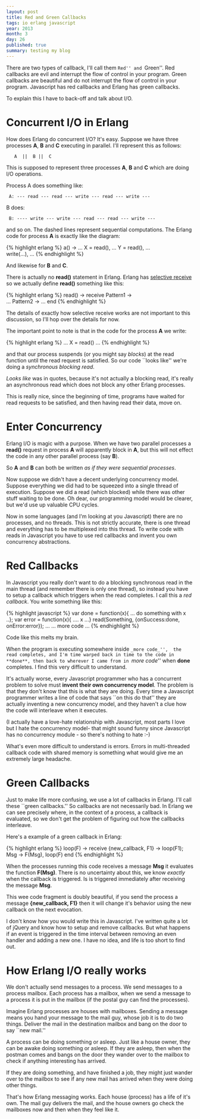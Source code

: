 ```yaml
---
layout: post
title: Red and Green Callbacks
tags: io erlang javascript
year: 2013
month: 3
day: 26
published: true
summary: testing my blog
---
```


There are two types of callback, I'll call them ``Red'' and
``Green''. Red callbacks are evil and interrupt the flow of control in
your program. Green callbacks are beautiful and do not interrupt the
flow of control in your program.  Javascript has red callbacks and
Erlang has green callbacks.

To explain this I have to back-off and talk about I/O.

Concurrent I/O in Erlang
========================

How does Erlang do concurrent I/O? It's easy.
Suppose we have three processes **A**, **B** and **C** executing in 
parallel. I'll represent this as follows:


       A  ||  B ||  C

This is supposed to represent three processes **A**, **B** and **C**
which are doing I/O operations.

Process A does something like:

     A: --- read --- read --- write --- read --- write ---

B does:

     B: ---- write --- write --- read --- read --- write ---

and so on. The dashed lines represent sequential computations. The
Erlang code for process **A** is exactly like the diagram:

{% highlight erlang %}
a() ->
    ...
    X = read(),
    ...
    Y = read(), 
    ...  
    write(...),
    ...
{% endhighlight %}

And likewise for **B** and **C**.

There is actually no **read()** statement in Erlang. Erlang has
<a href="http://www.erlang.org/course/concurrent_programming.html#select">selective receive</a> 
 so we actually define **read()** something like this:

{% highlight erlang %}
read() ->
    receive
        Pattern1 -> 	
           ...
        Pattern2 -> 
           ...
    end
{% endhighlight %}

The details of exactly how selective receive works are not important
to this discussion, so I'll hop over the details for now.

The important point to note is that in the code for the process
**A** we write:

{% highlight erlang %}
    ...
    X = read()
    ...
{% endhighlight %}

and that our process suspends (or you might say _blocks_) at the read
function until the read request is satisfied.  So our code ``looks
like'' we're doing a _synchronous blocking read_.

_Looks like_ was in quotes, because it's not actually a blocking read,
it's really an asynchronous read which does not block any other Erlang
processes.

This is really nice, since the beginning of time, programs have waited
for read requests to be satisfied, and then having read their data,
move on.

Enter Concurrency
=================

Erlang I/O is magic with a purpose. When we have two parallel processes
a **read()** request in process **A** will apparently block in **A**,
but this will not effect the code in any other parallel process (say **B**).

So **A** and **B** can both be written _as if they were sequential processes_.

Now suppose we didn't have a decent underlying concurrency model.
Suppose everything we did had to be squeezed into a single thread of
execution. Suppose we did a read (which blocked) while there was other
stuff waiting to be done. Oh dear, our programming model would be clearer,
but we'd use up valuable CPU cycles.

Now in some languages (and I'm looking at you Javascript) there are no
processes, and no threads. This is not strictly accurate, there is one
thread and everything has to be multiplexed into this thread. To write
code with reads in Javascript you have to use red callbacks and invent
you own concurrency abstractions.


Red Callbacks
=============

In Javascript you really don't want to do a blocking synchronous read
in the main thread (and remember there is only one thread), so instead
you have to setup a callback which triggers when the read completes. I call this
a _red callback_. You write something like this:


{% highlight javascript %}
    var done  = function(x){ ... do something with x ..};
    var error = function(x){ .... x ...}
    read(Something, {onSuccess:done, onError:error});
    ...
    ... more code ...
{% endhighlight %}

Code like this melts my brain.

When the program is executing somewhere inside ``_more code_'', 
the read completes, and I'm time warped back in
time to the code in **done**, then back to wherever I came from in ``_more
code_'' when **done** completes. I find this very difficult to understand. 

It's actually worse, every Javascript programmer who has a concurrent
problem to solve must **invent their own concurrency model**.  The
problem is that they don't know that this is what they are
doing. Every time a Javascript programmer writes a line of code that
says ``on this do that'' they are actually inventing a new concurrency
model, and they haven't a clue how the code will interleave when it
executes.

(I actually have a love-hate relationship with Javascript, most parts
I love but I hate  the concurrency model- that might sound funny since
Javascript has no concurrency module - so there's nothing to hate :-)

What's even more difficult to understand is errors. Errors in
multi-threaded callback code with shared memory is something what would
give me an extremely large headache.

Green Callbacks
===============

Just to make life more confusing, we use a lot of callbacks in
Erlang.  I'll call these ``green callbacks.'' So callbacks are not
necessarily bad.  In Erlang we can see precisely where, in the context
of a process, a callback is evaluated, so we don't get the problem of
figuring out how the callbacks interleave.

Here's a example of a green callback in Erlang:

{% highlight erlang %}
    loop(F) ->
        receive
            {new_callback, F1} ->
                loop(F1);
            Msg ->
                F(Msg),
                loop(F)
        end
{% endhighlight %}

When the processes running this code receives a message **Msg** it
evaluates the function **F(Msg)**.  There is no uncertainty about
this, we know _exactly_ when the callback is triggered.  Is is
triggered immediately after receiving the message **Msg**.

This wee code fragment is doubly beautiful, if you send the process a message
**{new_callback, F1}** then it will change it's behavior using the
new callback on the next evocation.

I don't know how you would write this in Javascript. I've written
quite a lot of jQuery and know how to setup and remove callbacks. But
what happens if an event is triggered in the time interval between
removing an even handler and adding a new one. I have no idea, and
life is too short to find out.
 
How Erlang I/O really works
============================

We don't actually send messages to a process. We send messages to a
process mailbox. Each process has a mailbox, when we send a message to
a process it is put in the mailbox (if the postal guy can find the
processes).

Imagine Erlang processes are houses with mailboxes. Sending a
message means you hand your message to the mail guy, whose job it is
to do two things.  Deliver the mail in the destination mailbox and bang
on the door to say ``new mail.''

A process can be doing something or asleep. Just like a house owner,
they can be awake doing something or asleep. If they are asleep, then
when the postman comes and bangs on the door they wander over to the
mailbox to check if anything interesting has arrived.

If they are doing something, and have finished a job, they might just
wander over to the mailbox to see if any new mail has arrived when
they were doing other things.

That's how Erlang messaging works. Each house (process) has a life of
it's own.  The mail guy delivers the mail, and the house owners go
check the mailboxes now and then when they feel like it.




 
 



